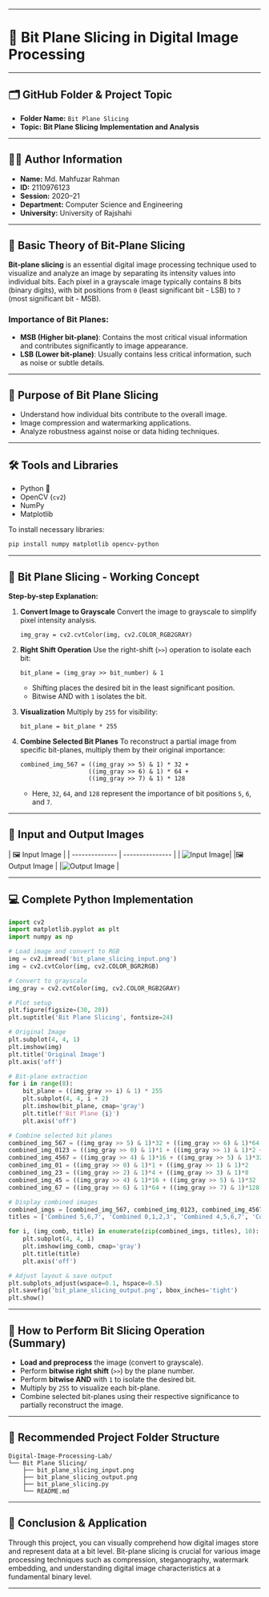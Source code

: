 
---

# 📸 **Bit Plane Slicing in Digital Image Processing**

---

## 🗂️ **GitHub Folder & Project Topic**

* **Folder Name:** `Bit Plane Slicing`
* **Topic:** **Bit Plane Slicing Implementation and Analysis**

---

## 👨‍🎓 **Author Information**

* **Name:** Md. Mahfuzar Rahman
* **ID:** 2110976123
* **Session:** 2020–21
* **Department:** Computer Science and Engineering
* **University:** University of Rajshahi

---

## 📖 **Basic Theory of Bit-Plane Slicing**

**Bit-plane slicing** is an essential digital image processing technique used to visualize and analyze an image by separating its intensity values into individual bits. Each pixel in a grayscale image typically contains 8 bits (binary digits), with bit positions from `0` (least significant bit - LSB) to `7` (most significant bit - MSB).

### **Importance of Bit Planes:**

* **MSB (Higher bit-plane)**: Contains the most critical visual information and contributes significantly to image appearance.
* **LSB (Lower bit-plane)**: Usually contains less critical information, such as noise or subtle details.

---

## 🎯 **Purpose of Bit Plane Slicing**

* Understand how individual bits contribute to the overall image.
* Image compression and watermarking applications.
* Analyze robustness against noise or data hiding techniques.

---

## 🛠️ **Tools and Libraries**

* Python 🐍
* OpenCV (`cv2`)
* NumPy
* Matplotlib

To install necessary libraries:

```bash
pip install numpy matplotlib opencv-python
```

---

## 🧮 **Bit Plane Slicing - Working Concept**

**Step-by-step Explanation:**

1. **Convert Image to Grayscale**
   Convert the image to grayscale to simplify pixel intensity analysis.

   ```
   img_gray = cv2.cvtColor(img, cv2.COLOR_RGB2GRAY)
   ```

2. **Right Shift Operation**
   Use the right-shift (`>>`) operation to isolate each bit:

   ```
   bit_plane = (img_gray >> bit_number) & 1
   ```

   * Shifting places the desired bit in the least significant position.
   * Bitwise AND with `1` isolates the bit.

3. **Visualization**
   Multiply by `255` for visibility:

   ```
   bit_plane = bit_plane * 255
   ```

4. **Combine Selected Bit Planes**
   To reconstruct a partial image from specific bit-planes, multiply them by their original importance:

   ```
   combined_img_567 = ((img_gray >> 5) & 1) * 32 + 
                      ((img_gray >> 6) & 1) * 64 + 
                      ((img_gray >> 7) & 1) * 128
   ```

   * Here, `32`, `64`, and `128` represent the importance of bit positions `5`, `6`, and `7`.

---
## 📸 **Input and Output Images**



| 🖼️ Input Image | 
| -------------- | --------------- |
| ![Input Image](https://github.com/Mahfuzar148/Digital-Image-Processing-Lab/blob/main/Bit%20Plane%20Slicing/bit_plane_slicing_input.png?raw=true)|
|🖼️ Output Image |
|![Output Image](https://github.com/Mahfuzar148/Digital-Image-Processing-Lab/blob/main/Bit%20Plane%20Slicing/bit_plane_slicing_output.png?raw=true) |


---

## 💻 **Complete Python Implementation**

```python
import cv2
import matplotlib.pyplot as plt
import numpy as np

# Load image and convert to RGB
img = cv2.imread('bit_plane_slicing_input.png')
img = cv2.cvtColor(img, cv2.COLOR_BGR2RGB)

# Convert to grayscale
img_gray = cv2.cvtColor(img, cv2.COLOR_RGB2GRAY)

# Plot setup
plt.figure(figsize=(30, 20))
plt.suptitle('Bit Plane Slicing', fontsize=24)

# Original Image
plt.subplot(4, 4, 1)
plt.imshow(img)
plt.title('Original Image')
plt.axis('off')

# Bit-plane extraction
for i in range(8):
    bit_plane = ((img_gray >> i) & 1) * 255
    plt.subplot(4, 4, i + 2)
    plt.imshow(bit_plane, cmap='gray')
    plt.title(f'Bit Plane {i}')
    plt.axis('off')

# Combine selected bit planes
combined_img_567 = ((img_gray >> 5) & 1)*32 + ((img_gray >> 6) & 1)*64 + ((img_gray >> 7) & 1)*128
combined_img_0123 = ((img_gray >> 0) & 1)*1 + ((img_gray >> 1) & 1)*2 + ((img_gray >> 2) & 1)*4 + ((img_gray >> 3) & 1)*8
combined_img_4567 = ((img_gray >> 4) & 1)*16 + ((img_gray >> 5) & 1)*32 + ((img_gray >> 6) & 1)*64 + ((img_gray >> 7) & 1)*128
combined_img_01 = ((img_gray >> 0) & 1)*1 + ((img_gray >> 1) & 1)*2
combined_img_23 = ((img_gray >> 2) & 1)*4 + ((img_gray >> 3) & 1)*8
combined_img_45 = ((img_gray >> 4) & 1)*16 + ((img_gray >> 5) & 1)*32
combined_img_67 = ((img_gray >> 6) & 1)*64 + ((img_gray >> 7) & 1)*128

# Display combined images
combined_imgs = [combined_img_567, combined_img_0123, combined_img_4567, combined_img_01, combined_img_23, combined_img_45, combined_img_67]
titles = ['Combined 5,6,7', 'Combined 0,1,2,3', 'Combined 4,5,6,7', 'Combined 0,1', 'Combined 2,3', 'Combined 4,5', 'Combined 6,7']

for i, (img_comb, title) in enumerate(zip(combined_imgs, titles), 10):
    plt.subplot(4, 4, i)
    plt.imshow(img_comb, cmap='gray')
    plt.title(title)
    plt.axis('off')

# Adjust layout & save output
plt.subplots_adjust(wspace=0.1, hspace=0.5)
plt.savefig('bit_plane_slicing_output.png', bbox_inches='tight')
plt.show()
```

---

## 🚩 **How to Perform Bit Slicing Operation (Summary)**

* **Load and preprocess** the image (convert to grayscale).
* Perform **bitwise right shift** (`>>`) by the plane number.
* Perform **bitwise AND** with `1` to isolate the desired bit.
* Multiply by `255` to visualize each bit-plane.
* Combine selected bit-planes using their respective significance to partially reconstruct the image.

---

## 📁 **Recommended Project Folder Structure**

```
Digital-Image-Processing-Lab/
└── Bit Plane Slicing/
    ├── bit_plane_slicing_input.png
    ├── bit_plane_slicing_output.png
    ├── bit_plane_slicing.py
    └── README.md
```

---

## 📗 **Conclusion & Application**

Through this project, you can visually comprehend how digital images store and represent data at a bit level. Bit-plane slicing is crucial for various image processing techniques such as compression, steganography, watermark embedding, and understanding digital image characteristics at a fundamental binary level.

---


